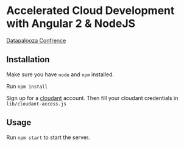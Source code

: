 # Accelerated Cloud Development with Angular 2 & NodeJS
[Datapalooza Confrence](http://www.spark.tc/datapalooza/tel-aviv/)

## Installation
Make sure you have `node` and `npm` installed.

Run `npm install`

Sign up for a [cloudant](https://cloudant.com/) account. Then fill your cloudant credentials in `lib/cloudant-access.js`

## Usage
Run `npm start` to start the server.
